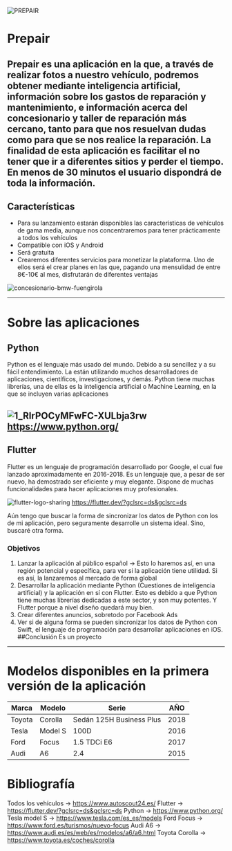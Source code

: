 ![PREPAIR](https://user-images.githubusercontent.com/102462223/168440039-d79bae94-2f76-4ff5-b4e4-c0f684d273c6.png)

# Prepair
Prepair es una aplicación en la que, a través de realizar fotos a nuestro vehículo, podremos __obtener mediante inteligencia artificial__, información sobre los gastos de reparación y mantenimiento, e información acerca del concesionario y taller de reparación más cercano, tanto para que nos resuelvan dudas como para que se nos realice la reparación. La finalidad de esta aplicación es facilitar el no tener que ir a diferentes sitios y perder el tiempo. En menos de 30 minutos el usuario dispondrá de toda la información. 
---

## Características 
* Para su lanzamiento estarán disponibles las características de vehículos de gama media, aunque nos concentraremos para tener prácticamente a todos los vehículos
* Compatible con iOS y Android
* Será gratuita 
* Crearemos diferentes servicios para monetizar la plataforma. Uno de ellos será el crear planes en las que, pagando una mensulidad de entre 8€-10€ al mes, disfrutarán de diferentes ventajas 

![concesionario-bmw-fuengirola](https://user-images.githubusercontent.com/102462223/168440244-e4587b6d-9fc4-4fce-9878-6e59a516e964.jpg)

---
# Sobre las aplicaciones

## Python
Python es el lenguaje más usado del mundo. Debido a su sencillez y a su fácil entendimiento. La están utilizando muchos desarrolladores de aplicaciones, científicos, investigaciones, y demás. Python tiene muchas librerías, una de ellas es la inteligencia artificial o Machine Learning, en la que se incluyen varias aplicaciones

![1_RIrPOCyMFwFC-XULbja3rw](https://user-images.githubusercontent.com/102462223/168440364-5cbf7ace-8d40-47d2-9f0e-167ca3c527db.png)
https://www.python.org/
---
## Flutter
Flutter es un lenguaje de programación desarrollado por Google, el cual fue lanzado aproximadamente en 2016-2018. Es un lenguaje que, a pesar de ser nuevo, ha demostrado ser eficiente y muy elegante. Dispone de muchas funcionalidades para hacer aplicaciones muy profesionales. 

![flutter-logo-sharing](https://user-images.githubusercontent.com/102462223/168440397-56757d46-1d14-47e8-93f8-c7b580e7e8f2.png)
https://flutter.dev/?gclsrc=ds&gclsrc=ds
<!-- Me quedaría por investigar diferentes lenguajes de programación. De todas formas, desconozco por el momento si se pueden desarrollar aplicaciones para Android y iOS desde Python--> 
Aún tengo que buscar la forma de sincronizar los datos de Python con los de mi aplicación, pero seguramente desarrolle un sistema ideal. Sino, buscaré otra forma.
### Objetivos
1. Lanzar la aplicación al público español -> Esto lo haremos así, en una región potencial y específica, para ver si la aplicación tiene utilidad. Si es así, la lanzaremos al mercado de forma global
2. Desarrollar la aplicación mediante Python (Cuestiones de inteligencia artificial) y la aplicación en sí con Flutter. Esto es debido a que Python tiene muchas librerías dedicadas a este sector, y son muy potentes. Y Flutter porque a nivel diseño quedará muy bien.
3. Crear diferentes anuncios, sobretodo por Facebook Ads
4. Ver si de alguna forma se pueden sincronizar los datos de Python con Swift, el lenguaje de programación para desarrollar aplicaciones en iOS. 
##Conclusión 
Es un proyecto 
---
# Modelos disponibles en la primera versión de la aplicación 

| Marca  | Modelo  | Serie                    | AÑO  |
|--------|---------|--------------------------|------|
| Toyota | Corolla | Sedán 125H Business Plus | 2018 |
| Tesla  | Model S | 100D                     | 2016 |
| Ford   | Focus   | 1.5 TDCi E6              | 2017 |
| Audi   | A6      | 2.4                      | 2015 |
<!-- Seguramente nos centremos en buscar los vehículos más comunes, en base a un estudio de mercado o mediante big data, y así evitamos errores de lanzamiento-->

# Bibliografía 
Todos los vehículos -> https://www.autoscout24.es/
Flutter -> https://flutter.dev/?gclsrc=ds&gclsrc=ds
Python -> https://www.python.org/
Tesla model S -> https://www.tesla.com/es_es/models
Ford Focus -> https://www.ford.es/turismos/nuevo-focus
Audi A6 -> https://www.audi.es/es/web/es/modelos/a6/a6.html
Toyota Corolla -> https://www.toyota.es/coches/corolla

